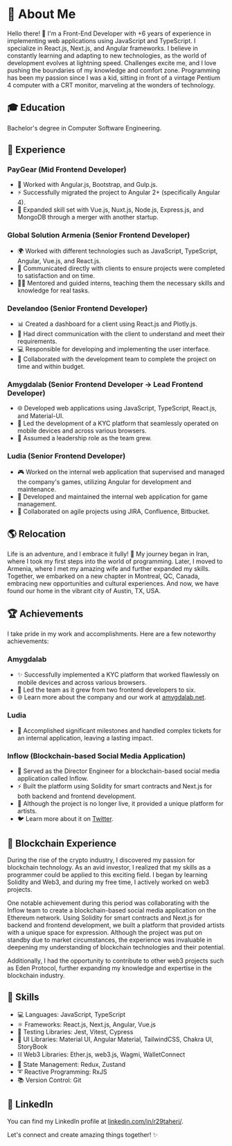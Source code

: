 # 👋 About Me
Hello there! 👋 I'm a Front-End Developer with +6 years of experience in implementing web applications using JavaScript and TypeScript. I specialize in React.js, Next.js, and Angular frameworks. I believe in constantly learning and adapting to new technologies, as the world of development evolves at lightning speed. Challenges excite me, and I love pushing the boundaries of my knowledge and comfort zone. Programming has been my passion since I was a kid, sitting in front of a vintage Pentium 4 computer with a CRT monitor, marveling at the wonders of technology.

## 🎓 Education
Bachelor's degree in Computer Software Engineering.

## 💼 Experience

### PayGear (Mid Frontend Developer)
- 🚀 Worked with Angular.js, Bootstrap, and Gulp.js.
- ⚡ Successfully migrated the project to Angular 2+ (specifically Angular 4).
- 🌟 Expanded skill set with Vue.js, Nuxt.js, Node.js, Express.js, and MongoDB through a merger with another startup.

### Global Solution Armenia (Senior Frontend Developer)
- 🌍 Worked with different technologies such as JavaScript, TypeScript, Angular, Vue.js, and React.js.
- 🤝 Communicated directly with clients to ensure projects were completed to satisfaction and on time.
- 👨‍🏫 Mentored and guided interns, teaching them the necessary skills and knowledge for real tasks.

### Develandoo (Senior Frontend Developer)
- 📊 Created a dashboard for a client using React.js and Plotly.js.
- 📢 Had direct communication with the client to understand and meet their requirements.
- 💻 Responsible for developing and implementing the user interface.
- 👥 Collaborated with the development team to complete the project on time and within budget.

### Amygdalab (Senior Frontend Developer -> Lead Frontend Developer)
- 🌐 Developed web applications using JavaScript, TypeScript, React.js, and Material-UI.
- 📱 Led the development of a KYC platform that seamlessly operated on mobile devices and across various browsers.
- 🏢 Assumed a leadership role as the team grew.

### Ludia (Senior Frontend Developer)
- 🎮 Worked on the internal web application that supervised and managed the company's games, utilizing Angular for development and maintenance.
- 🚀 Developed and maintained the internal web application for game management.
- 🔄 Collaborated on agile projects using JIRA, Confluence, Bitbucket.

## 🌎 Relocation
Life is an adventure, and I embrace it fully! 🚀 My journey began in Iran, where I took my first steps into the world of programming. Later, I moved to Armenia, where I met my amazing wife and further expanded my skills. Together, we embarked on a new chapter in Montreal, QC, Canada, embracing new opportunities and cultural experiences. And now, we have found our home in the vibrant city of Austin, TX, USA.

## 🏆 Achievements
I take pride in my work and accomplishments. Here are a few noteworthy achievements:

### Amygdalab
- ✨ Successfully implemented a KYC platform that worked flawlessly on mobile devices and across various browsers.
- 🚀 Led the team as it grew from two frontend developers to six.
- 🌐 Learn more about the company and our work at [amygdalab.net](https://www.amygdalab.net/).

### Ludia
- 🏅 Accomplished significant milestones and handled complex tickets for an internal application, leaving a lasting impact.

### Inflow (Blockchain-based Social Media Application)
- 🌟 Served as the Director Engineer for a blockchain-based social media application called Inflow.
- ⚡ Built the platform using Solidity for smart contracts and Next.js for both backend and frontend development.
- 🎨 Although the project is no longer live, it provided a unique platform for artists.
- 🐦 Learn more about it on [Twitter](https://twitter.com/InflowDEX).

## 🔗 Blockchain Experience
During the rise of the crypto industry, I discovered my passion for blockchain technology. As an avid investor, I realized that my skills as a programmer could be applied to this exciting field. I began by learning Solidity and Web3, and during my free time, I actively worked on web3 projects.

One notable achievement during this period was collaborating with the Inflow team to create a blockchain-based social media application on the Ethereum network. Using Solidity for smart contracts and Next.js for backend and frontend development, we built a platform that provided artists with a unique space for expression. Although the project was put on standby due to market circumstances, the experience was invaluable in deepening my understanding of blockchain technologies and their potential.

Additionally, I had the opportunity to contribute to other web3 projects such as Eden Protocol, further expanding my knowledge and expertise in the blockchain industry.

## 💪 Skills
- 💻 Languages: JavaScript, TypeScript
- ⚛️ Frameworks: React.js, Next.js, Angular, Vue.js
- 🧪 Testing Libraries: Jest, Vitest, Cypress
- 🎨 UI Libraries: Material UI, Angular Material, TailwindCSS, Chakra UI, StoryBook
- ⛓️ Web3 Libraries: Ether.js, web3.js, Wagmi, WalletConnect
- 🚦 State Management: Redux, Zustand
- ➰ Reactive Programming: RxJS
- 📚 Version Control: Git

## 🔗 LinkedIn
You can find my LinkedIn profile at [linkedin.com/in/r29taheri/](https://www.linkedin.com/in/r29taheri/).

Let's connect and create amazing things together! ✨
